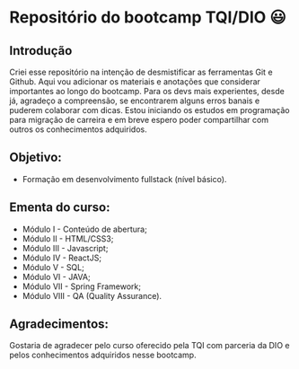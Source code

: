 # Repositório do bootcamp TQI/DIO :smiley: 

## Introdução

Criei esse repositório na intenção de desmistificar as ferramentas Git e Github. Aqui vou adicionar os materiais e anotações que considerar importantes ao longo do bootcamp.
Para os devs mais experientes, desde já, agradeço a compreensão, se encontrarem alguns erros banais e puderem colaborar com dicas. Estou iniciando os estudos em programação para migração de carreira e em breve espero poder compartilhar com outros os conhecimentos adquiridos.

## Objetivo:

- Formação em desenvolvimento fullstack (nível básico).
 
## Ementa do curso:

- Módulo I - Conteúdo de abertura;
- Módulo II - HTML/CSS3;
- Módulo III - Javascript;
- Módulo IV - ReactJS;
- Módulo V - SQL;
- Módulo VI - JAVA;
- Módulo VII - Spring Framework;
- Módulo VIII - QA (Quality Assurance).

## Agradecimentos:

Gostaria de agradecer pelo curso oferecido pela TQI com parceria da DIO e pelos conhecimentos adquiridos nesse bootcamp.
